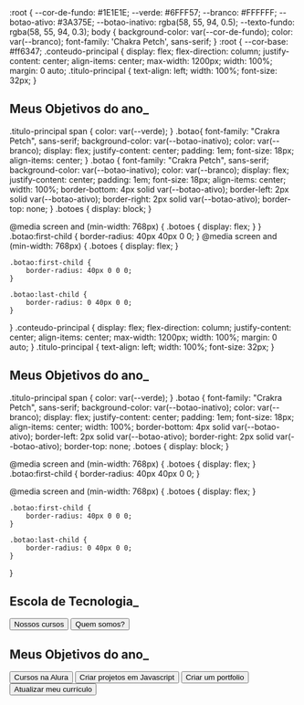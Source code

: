 <link rel="stylesheet" href="style.css">
:root {
    --cor-de-fundo: #1E1E1E;
    --verde: #6FFF57;
    --branco: #FFFFFF;
    --botao-ativo: #3A375E;
    --botao-inativo: rgba(58, 55, 94, 0.5);
    --texto-fundo: rgba(58, 55, 94, 0.3);
    body {
    background-color: var(--cor-de-fundo);
    color: var(--branco);
    font-family: 'Chakra Petch', sans-serif;
}
:root {
  --cor-base: #ff6347;
  .conteudo-principal {
    display: flex;
    flex-direction: column;
    justify-content: center;
    align-items: center;
    max-width: 1200px;
    width: 100%;
    margin: 0 auto;
    .titulo-principal {
    text-align: left;
    width: 100%;
    font-size: 32px;
}
<h2 class="titulo-principal">Meus Objetivos do ano<span>_</span></h2>
.titulo-principal span {
    color: var(--verde);
}
.botao{
    font-family: "Crakra Petch", sans-serif;
    background-color: var(--botao-inativo);
    color: var(--branco);
    display: flex;
    justify-content: center;
    padding: 1em;
    font-size: 18px;
    align-items: center;
}
.botao {
    font-family: "Crakra Petch", sans-serif;
    background-color: var(--botao-inativo);
    color: var(--branco);
    display: flex;
    justify-content: center;
    padding: 1em;
    font-size: 18px;
    align-items: center;
    width: 100%;
    border-bottom: 4px solid var(--botao-ativo);
    border-left: 2px solid var(--botao-ativo);
    border-right: 2px solid var(--botao-ativo);
    border-top: none;
}
.botoes {
    display: block;
}

@media screen and (min-width: 768px) {
    .botoes {
        display: flex;
    }
}
.botao:first-child {
    border-radius: 40px 40px 0 0;
}
@media screen and (min-width: 768px) {
    .botoes {
        display: flex;
    }

    .botao:first-child {
        border-radius: 40px 0 0 0;
    }

    .botao:last-child {
        border-radius: 0 40px 0 0;
    }
}
.conteudo-principal {
    display: flex;
    flex-direction: column;
    justify-content: center;
    align-items: center;
    max-width: 1200px;
    width: 100%;
    margin: 0 auto;
}
.titulo-principal {
    text-align: left;
    width: 100%;
    font-size: 32px;
}
 <h2 class="titulo-principal">Meus Objetivos do ano<span>_</span></h2>
.titulo-principal span {
    color: var(--verde);
}
.botao {
    font-family: "Crakra Petch", sans-serif;
    background-color: var(--botao-inativo);
    color: var(--branco);
    display: flex;
    justify-content: center;
    padding: 1em;
    font-size: 18px;
    align-items: center;
    width: 100%;
 border-bottom: 4px solid var(--botao-ativo); 
    border-left: 2px solid var(--botao-ativo); 
    border-right: 2px solid var(--botao-ativo); 
    border-top: none;
.botoes {
    display: block;
}

@media screen and (min-width: 768px) {
    .botoes {
        display: flex;
    }
.botao:first-child {
    border-radius: 40px 40px 0 0;
}

@media screen and (min-width: 768px) {
    .botoes {
        display: flex;
    }

    .botao:first-child {
        border-radius: 40px 0 0 0;
    }

    .botao:last-child {
        border-radius: 0 40px 0 0;
    }
}
  <h2 class="titulo-principal">Escola de Tecnologia<span>_</span></h2>
        <div class="botoes">
            <button class="botao">Nossos cursos</button>
            <button class="botao">Quem somos?</button>
        </div>
<!DOCTYPE html>
<html lang="pt-br">
<head>
    <meta charset="UTF-8">
    <meta name="viewport" content="width=device-width, initial-scale=1.0">
    <title>Meus objetivos do ano</title>
    <link rel="stylesheet" href="style.css">
</head>

<body>
    <section class="conteudo-principal">
        <h2 class="titulo-principal">Meus Objetivos do ano<span>_</span></h2>
        <div class="botoes">
            <button class="botao ativo">Cursos na Alura</button>
            <button class="botao">Criar projetos em Javascript</button>
            <button class="botao">Criar um portfolio</button>
            <button class="botao">Atualizar meu currículo</button>
        </div>
    </section>
</body>
</html>


   


